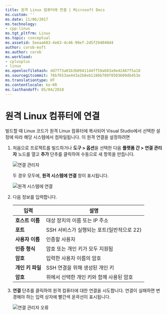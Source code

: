```yaml
---
title: 원격 Linux 컴퓨터에 연결 | Microsoft Docs
ms.custom: ''
ms.date: 11/06/2017
ms.technology:
- cpp-linux
ms.tgt_pltfrm: Linux
ms.topic: conceptual
ms.assetid: 5eeaa683-4e63-4c46-99ef-2d5f294040d4
author: corob-msft
ms.author: corob
ms.workload:
- cplusplus
- linux
ms.openlocfilehash: dd7f73a01b3b0941144ff59a683a9e42467f5a18
ms.sourcegitcommit: 76b7653ae443a2b8eb1186b789f8503609d6453e
ms.translationtype: HT
ms.contentlocale: ko-KR
ms.lasthandoff: 05/04/2018
---
```

# <a name="connect-to-your-remote-linux-computer"></a>원격 Linux 컴퓨터에 연결

빌드할 때 Linux 코드가 원격 Linux 컴퓨터에 복사되어 Visual Studio에서 선택한 설정에 따라 해당 시스템에서 컴파일됩니다.  이 원격 연결을 설정하려면

1. 처음으로 프로젝트를 빌드하거나 **도구 > 옵션**을 선택한 다음 **플랫폼 간 > 연결 관리자** 노드를 열고 **추가** 단추를 클릭하여 수동으로 새 항목을 만듭니다.

   ![연결 관리자](media/settings_connectionmanager.png)

   두 경우 모두에, **원격 시스템에 연결** 창이 표시됩니다.
   
   ![원격 시스템에 연결](media/connect.png)

1. 다음 정보를 입력합니다.

   | 입력 | 설명
   | ----- | ---
   | **호스트 이름**           | 대상 장치의 이름 또는 IP 주소
   | **포트**                | SSH 서비스가 실행되는 포트(일반적으로 22)
   | **사용자 이름**           | 인증할 사용자
   | **인증 형식** | 암호 또는 개인 키가 모두 지원됨
   | **암호**            | 입력한 사용자 이름의 암호
   | **개인 키 파일**    | SSH 연결을 위해 생성된 개인 키
   | **암호**          | 위에서 선택한 개인 키와 함께 사용된 암호

1. **연결** 단추를 클릭하여 원격 컴퓨터에 대한 연결을 시도합니다.  연결이 실패하면 변경해야 하는 입력 상자에 빨간색 윤곽선이 표시됩니다.

   ![연결 관리자 오류](media/settings_connectionmanagererror.png)